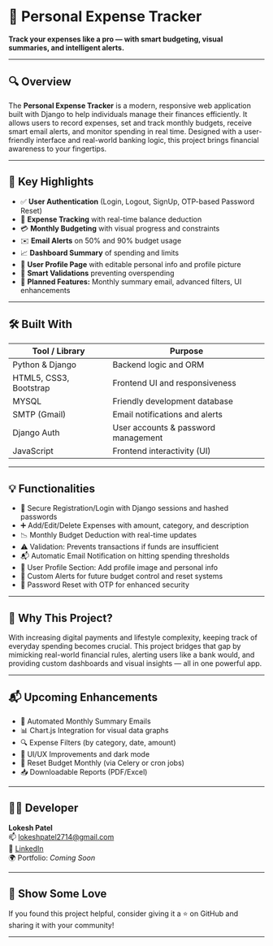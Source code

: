 # 💼 Personal Expense Tracker

**Track your expenses like a pro — with smart budgeting, visual summaries, and intelligent alerts.**

---

## 🔍 Overview

The **Personal Expense Tracker** is a modern, responsive web application built with Django to help individuals manage their finances efficiently. It allows users to record expenses, set and track monthly budgets, receive smart email alerts, and monitor spending in real time. Designed with a user-friendly interface and real-world banking logic, this project brings financial awareness to your fingertips.

---

## 🌟 Key Highlights

- ✅ **User Authentication** (Login, Logout, SignUp, OTP-based Password Reset)
- 🧾 **Expense Tracking** with real-time balance deduction
- 💳 **Monthly Budgeting** with visual progress and constraints
- ✉️ **Email Alerts** on 50% and 90% budget usage
- 📈 **Dashboard Summary** of spending and limits
- 👤 **User Profile Page** with editable personal info and profile picture
- 🔄 **Smart Validations** preventing overspending
- 🧠 **Planned Features:** Monthly summary email, advanced filters, UI enhancements

---

## 🛠 Built With

| Tool / Library       | Purpose                                 |
|----------------------|------------------------------------------|
| Python & Django      | Backend logic and ORM                   |
| HTML5, CSS3, Bootstrap | Frontend UI and responsiveness         |
| MYSQL                | Friendly development database            |
| SMTP (Gmail)         | Email notifications and alerts           |
| Django Auth          | User accounts & password management      |
| JavaScript           | Frontend interactivity (UI)              |

---

## 💡 Functionalities

- 🔐 Secure Registration/Login with Django sessions and hashed passwords
- ➕ Add/Edit/Delete Expenses with amount, category, and description
- 📉 Monthly Budget Deduction with real-time updates
- ⚠️ Validation: Prevents transactions if funds are insufficient
- 📬 Automatic Email Notification on hitting spending thresholds
- 👤 User Profile Section: Add profile image and personal info
- 🔔 Custom Alerts for future budget control and reset systems
- 🔑 Password Reset with OTP for enhanced security

---

## 📌 Why This Project?

With increasing digital payments and lifestyle complexity, keeping track of everyday spending becomes crucial. This project bridges that gap by mimicking real-world financial rules, alerting users like a bank would, and providing custom dashboards and visual insights — all in one powerful app.

---

## 📬 Upcoming Enhancements

- 📧 Automated Monthly Summary Emails
- 📊 Chart.js Integration for visual data graphs
- 🔍 Expense Filters (by category, date, amount)
- 🎨 UI/UX Improvements and dark mode
- 🔄 Reset Budget Monthly (via Celery or cron jobs)
- 📥 Downloadable Reports (PDF/Excel)

---

## 👨‍💻 Developer

**Lokesh Patel**  
📫 [lokeshpatel2714@gmail.com](mailto:lokeshpatel2714@gmail.com)  
🔗 [LinkedIn](https://www.linkedin.com/in/lokesh27patel)  
🌍 Portfolio: *Coming Soon*

---

## 🌟 Show Some Love

If you found this project helpful, consider giving it a ⭐ on GitHub and sharing it with your community!

---
